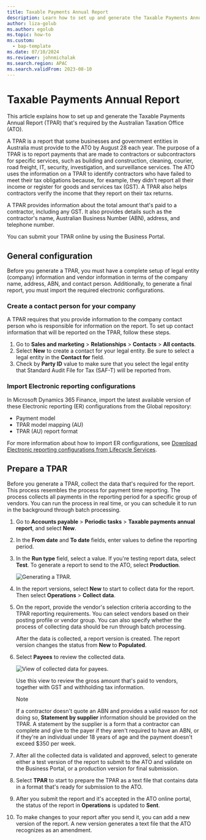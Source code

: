 ```yaml
---
title: Taxable Payments Annual Report
description: Learn how to set up and generate the Taxable Payments Annual Report (TPAR), including outlines on configuration and how to prepare a TPAR.
author: liza-golub
ms.author: egolub
ms.topic: how-to
ms.custom: 
  - bap-template
ms.date: 07/10/2024
ms.reviewer: johnmichalak
ms.search.region: APAC
ms.search.validFrom: 2023-08-10
---
```


# Taxable Payments Annual Report

This article explains how to set up and generate the Taxable Payments Annual Report (TPAR) that's required by the Australian Taxation Office (ATO).

A TPAR is a report that some businesses and government entities in Australia must provide to the ATO by August 28 each year. The purpose of a TPAR is to report payments that are made to contractors or subcontractors for specific services, such as building and construction, cleaning, courier, road freight, IT, security, investigation, and surveillance services. The ATO uses the information on a TPAR to identify contractors who have failed to meet their tax obligations because, for example, they didn't report all their income or register for goods and services tax (GST). A TPAR also helps contractors verify the income that they report on their tax returns.

A TPAR provides information about the total amount that's paid to a contractor, including any GST. It also provides details such as the contractor's name, Australian Business Number (ABN), address, and telephone number.

You can submit your TPAR online by using the Business Portal.

## General configuration

Before you generate a TPAR, you must have a complete setup of legal entity (company) information and vendor information in terms of the company name, address, ABN, and contact person. Additionally, to generate a final report, you must import the required electronic configurations.

### Create a contact person for your company

A TPAR requires that you provide information to the company contact person who is responsible for information on the report. To set up contact information that will be reported on the TPAR, follow these steps.

1. Go to **Sales and marketing** \> **Relationships** \> **Contacts** \> **All contacts**.
2. Select **New** to create a contact for your legal entity. Be sure to select a legal entity in the **Contact for** field.
3. Check by **Party ID** value to make sure that you select the legal entity that Standard Audit File for Tax (SAF-T) will be reported from.

### Import Electronic reporting configurations

In Microsoft Dynamics 365 Finance, import the latest available version of these Electronic reporting (ER) configurations from the Global repository:

- Payment model
- TPAR model mapping (AU)
- TPAR (AU) report format

For more information about how to import ER configurations, see [Download Electronic reporting configurations from Lifecycle Services](../../../fin-ops-core/dev-itpro/analytics/download-electronic-reporting-configuration-lcs.md).

## Prepare a TPAR

Before you generate a TPAR, collect the data that's required for the report. This process resembles the process for payment time reporting. The process collects all payments in the reporting period for a specific group of vendors. You can run the process in real time, or you can schedule it to run in the background through batch processing.

1. Go to **Accounts payable** \> **Periodic tasks** \> **Taxable payments annual report**, and select **New**.
2. In the **From date** and **To date** fields, enter values to define the reporting period.
3. In the **Run type** field, select a value. If you're testing report data, select **Test**. To generate a report to send to the ATO, select **Production**.

    ![Generating a TPAR.](../media/apac-au-tpar-create.png)

4. In the report versions, select **New** to start to collect data for the report. Then select **Operations** \> **Collect data**.
5. On the report, provide the vendor's selection criteria according to the TPAR reporting requirements. You can select vendors based on their posting profile or vendor group. You can also specify whether the process of collecting data should be run through batch processing.

    After the data is collected, a report version is created. The report version changes the status from **New** to **Populated**.

6. Select **Payees** to review the collected data.

    ![View of collected data for payees.](../media/apac-au-tpar-payees.png)

    Use this view to review the gross amount that's paid to vendors, together with GST and withholding tax information.

    > [!NOTE]
    > If a contractor doesn't quote an ABN and provides a valid reason for not doing so, **Statement by supplier** information should be provided on the TPAR. A statement by the supplier is a form that a contractor can complete and give to the payer if they aren't required to have an ABN, or if they're an individual under 18 years of age and the payment doesn't exceed $350 per week.

7. After all the collected data is validated and approved, select to generate either a test version of the report to submit to the ATO and validate on the Business Portal, or a production version for final submission.
8. Select **TPAR** to start to prepare the TPAR as a text file that contains data in a format that's ready for submission to the ATO. 
9. After you submit the report and it's accepted in the ATO online portal, the status of the report in **Operations** is updated to **Sent**.
10. To make changes to your report after you send it, you can add a new version of the report. A new version generates a text file that the ATO recognizes as an amendment.
